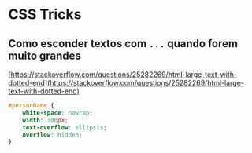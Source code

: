 # CSS Tricks

## Como esconder textos com `...` quando forem muito grandes

[https://stackoverflow.com/questions/25282269/html-large-text-with-dotted-end](https://stackoverflow.com/questions/25282269/html-large-text-with-dotted-end)

```css
#personName {
    white-space: nowrap;
    width: 300px;
    text-overflow: ellipsis;
    overflow: hidden;
}
```

